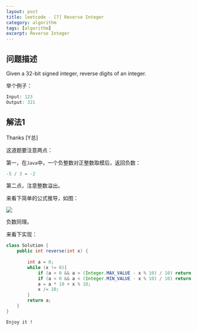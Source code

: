 ```yaml
---
layout: post
title: leetcode - [7] Reverse Integer
category: algorithm
tags: [algorithm]
excerpt: Reverse Integer
---
```


## 问题描述  

Given a 32-bit signed integer, reverse digits of an integer.  

举个例子：  

``` java
Input: 123
Output: 321
```


## 解法1  

Thanks [Y总]


这道题要注意两点：  

第一，在`Java`中，一个负整数对正整数取模后，返回负数：  

``` java
-5 / 3 = -2
```

第二点，注意整数溢出。  

来看下简单的公式推导，如图：  

![](https://yyc-images.oss-cn-beijing.aliyuncs.com/leetcode_7_key.png)  


负数同理。  

来看下实现：  


``` java
class Solution {
    public int reverse(int x) {
        
        int a = 0;
        while (x != 0){
            if (a > 0 && a > (Integer.MAX_VALUE - x % 10) / 10) return 0;
            if (a < 0 && a < (Integer.MIN_VALUE - x % 10) / 10) return 0;
            a = a * 10 + x % 10;
            x /= 10;
        }
        return a;
    }
}
```

`Enjoy it ! `
